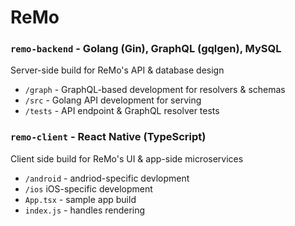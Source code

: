 # ReMo

### `remo-backend` - Golang (Gin), GraphQL (gqlgen), MySQL
Server-side build for ReMo's API & database design

* `/graph` - GraphQL-based development for resolvers & schemas
* `/src` - Golang API development for serving
* `/tests` - API endpoint & GraphQL resolver tests

### `remo-client` - React Native (TypeScript)
Client side build for ReMo's UI & app-side microservices

* `/android` - andriod-specific devlopment
* `/ios` iOS-specific development
* `App.tsx` - sample app build
* `index.js` - handles rendering
